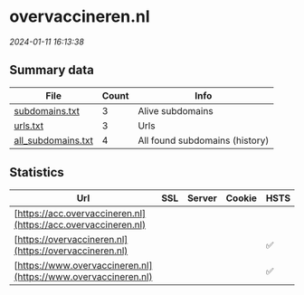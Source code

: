# overvaccineren.nl
*2024-01-11 16:13:38*
## Summary data
| File       | Count | Info |
|------------|-------|------|
|[subdomains.txt](/data/overvaccineren.nl/subdomains.txt)|3|Alive subdomains|
|[urls.txt](/data/overvaccineren.nl/urls.txt)|3|Urls|
|[all_subdomains.txt](/data/overvaccineren.nl/all_subdomains.txt)|4|All found subdomains (history)|
## Statistics
| Url | SSL | Server | Cookie | HSTS | CSP | XFO | XXP | RP | Tech |Title |
|------------|-------|------|------|------|------|------|------|------|------|------|
|[https://acc.overvaccineren.nl](https://acc.overvaccineren.nl)| || | | | | | 3:white_check_mark: |Basic HSTS|401 Authorizatio...|
|[https://overvaccineren.nl](https://overvaccineren.nl)| || |:white_check_mark: |:warning: | 1:white_check_mark: | 2:white_check_mark: | 3:white_check_mark: ||301 Moved Perman...|
|[https://www.overvaccineren.nl](https://www.overvaccineren.nl)| || |:white_check_mark: |:warning: | 1:white_check_mark: | 2:white_check_mark: | 3:white_check_mark: ||301 Moved Perman...|